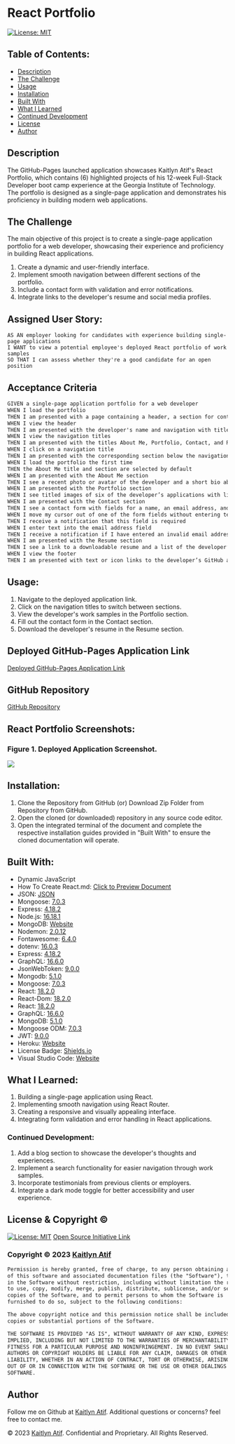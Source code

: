 # React Portfolio

[![License: MIT](https://img.shields.io/badge/License-MIT-yellow.svg)](https://opensource.org/licenses/MIT)

## Table of Contents:
- [Description](#Description)
- [The Challenge](#The-Challenge)
- [Usage](#Usage)
- [Installation](#Installation)
- [Built With](#Built-With)
- [What I Learned](#What-I-Learned)
- [Continued Development](#Continued-Development)
- [License](#License)
- [Author](#Author)

## Description
The GitHub-Pages launched application showcases Kaitlyn Atif's React Portfolio, which contains (6) highlighted projects of his 12-week Full-Stack Developer boot camp experience at the Georgia Institute of Technology. The portfolio is designed as a single-page application and demonstrates his proficiency in building modern web applications.

## The Challenge
The main objective of this project is to create a single-page application portfolio for a web developer, showcasing their experience and proficiency in building React applications.

1. Create a dynamic and user-friendly interface.
2. Implement smooth navigation between different sections of the portfolio.
3. Include a contact form with validation and error notifications.
4. Integrate links to the developer's resume and social media profiles.

## Assigned User Story:
```
AS AN employer looking for candidates with experience building single-page applications
I WANT to view a potential employee's deployed React portfolio of work samples
SO THAT I can assess whether they're a good candidate for an open position
```

## Acceptance Criteria

```md
GIVEN a single-page application portfolio for a web developer
WHEN I load the portfolio
THEN I am presented with a page containing a header, a section for content, and a footer
WHEN I view the header
THEN I am presented with the developer's name and navigation with titles corresponding to different sections of the portfolio
WHEN I view the navigation titles
THEN I am presented with the titles About Me, Portfolio, Contact, and Resume, and the title corresponding to the current section is highlighted
WHEN I click on a navigation title
THEN I am presented with the corresponding section below the navigation without the page reloading and that title is highlighted
WHEN I load the portfolio the first time
THEN the About Me title and section are selected by default
WHEN I am presented with the About Me section
THEN I see a recent photo or avatar of the developer and a short bio about them
WHEN I am presented with the Portfolio section
THEN I see titled images of six of the developer’s applications with links to both the deployed applications and the corresponding GitHub repositories
WHEN I am presented with the Contact section
THEN I see a contact form with fields for a name, an email address, and a message
WHEN I move my cursor out of one of the form fields without entering text
THEN I receive a notification that this field is required
WHEN I enter text into the email address field
THEN I receive a notification if I have entered an invalid email address
WHEN I am presented with the Resume section
THEN I see a link to a downloadable resume and a list of the developer’s proficiencies
WHEN I view the footer
THEN I am presented with text or icon links to the developer’s GitHub and LinkedIn profiles, and their profile on a third platform (Stack Overflow, Twitter)
```

## Usage:
1. Navigate to the deployed application link.
2. Click on the navigation titles to switch between sections.
3. View the developer's work samples in the Portfolio section.
4. Fill out the contact form in the Contact section.
5. Download the developer's resume in the Resume section.

## Deployed GitHub-Pages Application Link
[Deployed GitHub-Pages Application Link](https://kaitlynatif.github.io/React_Portfolio/)

## GitHub Repository
[GitHub Repository](https://github.com/kaitlynatif/React_Portfolio)


## React Portfolio Screenshots:

### Figure 1. Deployed Application Screenshot.
![](./src/images/)

## Installation:
1. Clone the Repository from GitHub (or) Download Zip Folder from Repository from GitHub.
2. Open the cloned (or downloaded) repository in any source code editor.
3. Open the integrated terminal of the document and complete the respective installation guides provided in "Built With" to ensure the cloned documentation will operate.

## Built With:
- Dynamic JavaScript
- How To Create React.md: [Click to Preview Document](./src/documentation/HowToCreateReact.md)
- JSON: [JSON](https://www.npmjs.com/package/json)
- Mongoose: [7.0.3](https://www.npmjs.com/package/mongoose)
- Express: [4.18.2](https://www.npmjs.com/package/express)
- Node.js: [16.18.1](https://nodejs.org/en/blog/release/v16.18.1/)
- MongoDB: [Website](https://www.mongodb.com/)
- Nodemon: [2.0.12](https://www.npmjs.com/package/nodemon/v/2.0.12)
- Fontawesome: [6.4.0](https://www.npmjs.com/package/@fortawesome/)
- dotenv: [16.0.3](https://www.npmjs.com/package/dotenv)
- Express: [4.18.2](https://www.npmjs.com/package/express)
- GraphQL: [16.6.0](https://www.npmjs.com/package/graphql)
- JsonWebToken: [9.0.0](https://www.npmjs.com/package/jsonwebtoken)
- Mongodb: [5.1.0](https://www.npmjs.com/package/mongodb)
- Mongoose: [7.0.3](https://www.npmjs.com/package/mongoose)
- React: [18.2.0](https://www.npmjs.com/package/react)
- React-Dom: [18.2.0](https://www.npmjs.com/package/react-dom)
- React: [18.2.0](https://reactjs.org)
- GraphQL: [16.6.0](https://graphql.org)
- MongoDB: [5.1.0](https://www.mongodb.com)
- Mongoose ODM: [7.0.3](https://mongoosejs.com)
- JWT: [9.0.0](https://jwt.io)
- Heroku: [Website](https://www.heroku.com/platform)
- License Badge: [Shields.io](https://shields.io/)
- Visual Studio Code: [Website](https://code.visualstudio.com/)

## What I Learned:
1. Building a single-page application using React.
2. Implementing smooth navigation using React Router.
3. Creating a responsive and visually appealing interface.
4. Integrating form validation and error handling in React applications.

### Continued Development:
1. Add a blog section to showcase the developer's thoughts and experiences.
2. Implement a search functionality for easier navigation through work samples.
3. Incorporate testimonials from previous clients or employers.
4. Integrate a dark mode toggle for better accessibility and user experience.

## License & Copyright ©
  
[![License: MIT](https://img.shields.io/badge/License-MIT-yellow.svg)](https://opensource.org/licenses/MIT) [Open Source Initiative Link](https://opensource.org/licenses/MIT)

### Copyright © 2023 [Kaitlyn Atif](https://github.com/kaitlynatif)
```md
Permission is hereby granted, free of charge, to any person obtaining a copy
of this software and associated documentation files (the "Software"), to deal
in the Software without restriction, including without limitation the rights
to use, copy, modify, merge, publish, distribute, sublicense, and/or sell
copies of the Software, and to permit persons to whom the Software is
furnished to do so, subject to the following conditions:

The above copyright notice and this permission notice shall be included in all
copies or substantial portions of the Software.

THE SOFTWARE IS PROVIDED "AS IS", WITHOUT WARRANTY OF ANY KIND, EXPRESS OR
IMPLIED, INCLUDING BUT NOT LIMITED TO THE WARRANTIES OF MERCHANTABILITY,
FITNESS FOR A PARTICULAR PURPOSE AND NONINFRINGEMENT. IN NO EVENT SHALL THE
AUTHORS OR COPYRIGHT HOLDERS BE LIABLE FOR ANY CLAIM, DAMAGES OR OTHER
LIABILITY, WHETHER IN AN ACTION OF CONTRACT, TORT OR OTHERWISE, ARISING FROM,
OUT OF OR IN CONNECTION WITH THE SOFTWARE OR THE USE OR OTHER DEALINGS IN THE
SOFTWARE.
```

## Author

Follow me on Github at [Kaitlyn Atif](https://github.com/kaitlynatif). Additional questions or concerns? feel free to contact me.

© 2023 [Kaitlyn Atif](https://github.com/kaitlynatif). Confidential and Proprietary. All Rights Reserved.
